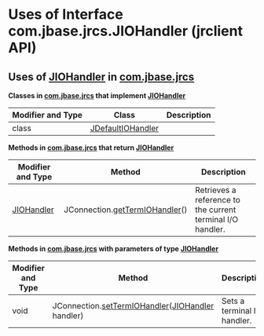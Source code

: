 # Uses of Interface com.jbase.jrcs.JIOHandler (jrclient   API)

<PageHeader />

## Uses of [JIOHandler](./../../jiohandler-jrclient-api "interface in com.jbase.jrcs") in [com.jbase.jrcs](./../../com.jbase.jrcs-jrclient-api)

**Classes in [com.jbase.jrcs](./../../com.jbase.jrcs-jrclient-api) that implement [JIOHandler](./../../jiohandler-jrclient-api "interface in com.jbase.jrcs")**

| Modifier and Type | Class | Description |
| --- | --- | --- |
| class | [JDefaultIOHandler](./../../jdefaultiohandler-jrclient-api "class in com.jbase.jrcs") | | ``Default i**mplementation of jRCS I/O handler.** | |

**Methods in [com.jbase.jrcs](./../../com.jbase.jrcs-jrclient-api) that return [JIOHandler](./../../jiohandler-jrclient-api "interface in com.jbase.jrcs")**

| Modifier and Type | Method | Description |
| --- | --- | --- |
| [JIOHandler](./../../jiohandler-jrclient-api "interface in com.jbase.jrcs") | JConnection.[getTermIOHandler](./../../jconnection-jrclient-api#getTermIOHandler-)() | Retrieves a reference to the current terminal I/O handler. |

**Methods in [com.jbase.jrcs](./../../com.jbase.jrcs-jrclient-api) with parameters of type [JIOHandler](./../../jiohandler-jrclient-api "interface in com.jbase.jrcs")**

| Modifier and Type | Method | Description |
| --- | --- | --- |
| void | JConnection.[setTermIOHandler](./../../jconnection-jrclient-api#setTermIOHandler-com.jbase.jrcs)([JIOHandler](./../../jiohandler-jrclient-api "interface in com.jbase.jrcs") handler) | Sets a terminal I/O handler. |

  
<PageFooter />
